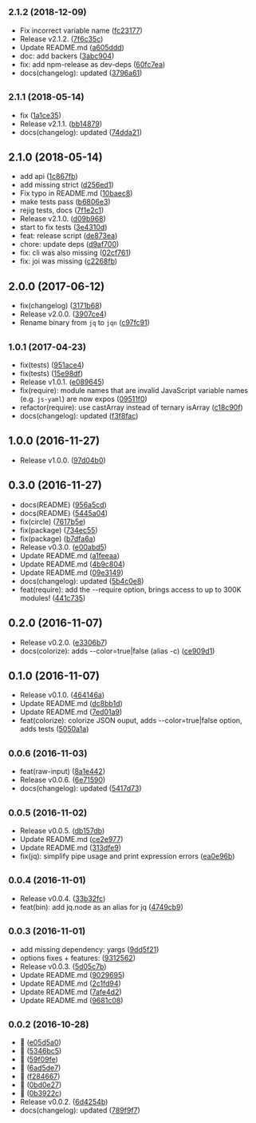<a name="2.1.2"></a>
## <small>2.1.2 (2018-12-09)</small>

* Fix incorrect variable name ([fc23177](https://github.com/fgribreau/jq.node/commit/fc23177))
* Release v2.1.2. ([7f6c35c](https://github.com/fgribreau/jq.node/commit/7f6c35c))
* Update README.md ([a605ddd](https://github.com/fgribreau/jq.node/commit/a605ddd))
* doc: add backers ([3abc904](https://github.com/fgribreau/jq.node/commit/3abc904))
* fix: add npm-release as dev-deps ([60fc7ea](https://github.com/fgribreau/jq.node/commit/60fc7ea))
* docs(changelog): updated ([3796a61](https://github.com/fgribreau/jq.node/commit/3796a61))



<a name="2.1.1"></a>
## <small>2.1.1 (2018-05-14)</small>

* fix ([1a1ce35](https://github.com/fgribreau/jq.node/commit/1a1ce35))
* Release v2.1.1. ([bb14879](https://github.com/fgribreau/jq.node/commit/bb14879))
* docs(changelog): updated ([74dda21](https://github.com/fgribreau/jq.node/commit/74dda21))



<a name="2.1.0"></a>
## 2.1.0 (2018-05-14)

* add api ([1c867fb](https://github.com/fgribreau/jq.node/commit/1c867fb))
* add missing strict ([d256ed1](https://github.com/fgribreau/jq.node/commit/d256ed1))
* Fix typo in README.md ([10baec8](https://github.com/fgribreau/jq.node/commit/10baec8))
* make tests pass ([b6806e3](https://github.com/fgribreau/jq.node/commit/b6806e3))
* rejig tests, docs ([7f1e2c1](https://github.com/fgribreau/jq.node/commit/7f1e2c1))
* Release v2.1.0. ([d09b968](https://github.com/fgribreau/jq.node/commit/d09b968))
* start to fix tests ([3e4310d](https://github.com/fgribreau/jq.node/commit/3e4310d))
* feat: release script ([de873ea](https://github.com/fgribreau/jq.node/commit/de873ea))
* chore: update deps ([d9af700](https://github.com/fgribreau/jq.node/commit/d9af700))
* fix: cli was also missing ([02cf761](https://github.com/fgribreau/jq.node/commit/02cf761))
* fix: joi was missing ([c2268fb](https://github.com/fgribreau/jq.node/commit/c2268fb))



<a name="2.0.0"></a>
## 2.0.0 (2017-06-12)

* fix(changelog) ([3171b68](https://github.com/fgribreau/jq.node/commit/3171b68))
* Release v2.0.0. ([3907ce4](https://github.com/fgribreau/jq.node/commit/3907ce4))
* Rename binary from `jq` to `jqn` ([c97fc91](https://github.com/fgribreau/jq.node/commit/c97fc91))



<a name="1.0.1"></a>
## <small>1.0.1 (2017-04-23)</small>

* fix(tests) ([951ace4](https://github.com/fgribreau/jq.node/commit/951ace4))
* fix(tests) ([15e98df](https://github.com/fgribreau/jq.node/commit/15e98df))
* Release v1.0.1. ([e089645](https://github.com/fgribreau/jq.node/commit/e089645))
* fix(require): module names that are invalid JavaScript variable names (e.g. `js-yaml`) are now expos ([09511f0](https://github.com/fgribreau/jq.node/commit/09511f0))
* refactor(require): use castArray instead of ternary isArray ([c18c90f](https://github.com/fgribreau/jq.node/commit/c18c90f))
* docs(changelog): updated ([f3f8fac](https://github.com/fgribreau/jq.node/commit/f3f8fac))



<a name="1.0.0"></a>
## 1.0.0 (2016-11-27)

* Release v1.0.0. ([97d04b0](https://github.com/fgribreau/jq.node/commit/97d04b0))



<a name="0.3.0"></a>
## 0.3.0 (2016-11-27)

* docs(README) ([956a5cd](https://github.com/fgribreau/jq.node/commit/956a5cd))
* docs(README) ([5445a04](https://github.com/fgribreau/jq.node/commit/5445a04))
* fix(circle) ([7617b5e](https://github.com/fgribreau/jq.node/commit/7617b5e))
* fix(package) ([734ec55](https://github.com/fgribreau/jq.node/commit/734ec55))
* fix(package) ([b7dfa6a](https://github.com/fgribreau/jq.node/commit/b7dfa6a))
* Release v0.3.0. ([e00abd5](https://github.com/fgribreau/jq.node/commit/e00abd5))
* Update README.md ([a1feeaa](https://github.com/fgribreau/jq.node/commit/a1feeaa))
* Update README.md ([4b9c804](https://github.com/fgribreau/jq.node/commit/4b9c804))
* Update README.md ([09e3149](https://github.com/fgribreau/jq.node/commit/09e3149))
* docs(changelog): updated ([5b4c0e8](https://github.com/fgribreau/jq.node/commit/5b4c0e8))
* feat(require): add the --require option, brings access to up to 300K modules! ([441c735](https://github.com/fgribreau/jq.node/commit/441c735))



<a name="0.2.0"></a>
## 0.2.0 (2016-11-07)

* Release v0.2.0. ([e3306b7](https://github.com/fgribreau/jq.node/commit/e3306b7))
* docs(colorize): adds --color=true|false (alias -c) ([ce909d1](https://github.com/fgribreau/jq.node/commit/ce909d1))



<a name="0.1.0"></a>
## 0.1.0 (2016-11-07)

* Release v0.1.0. ([464146a](https://github.com/fgribreau/jq.node/commit/464146a))
* Update README.md ([dc8bb1d](https://github.com/fgribreau/jq.node/commit/dc8bb1d))
* Update README.md ([7ed01a9](https://github.com/fgribreau/jq.node/commit/7ed01a9))
* feat(colorize): colorize JSON ouput, adds --color=true|false option, adds tests ([5050a1a](https://github.com/fgribreau/jq.node/commit/5050a1a))



<a name="0.0.6"></a>
## <small>0.0.6 (2016-11-03)</small>

* feat(raw-input) ([8a1e442](https://github.com/fgribreau/jq.node/commit/8a1e442))
* Release v0.0.6. ([6e71590](https://github.com/fgribreau/jq.node/commit/6e71590))
* docs(changelog): updated ([5417d73](https://github.com/fgribreau/jq.node/commit/5417d73))



<a name="0.0.5"></a>
## <small>0.0.5 (2016-11-02)</small>

* Release v0.0.5. ([db157db](https://github.com/fgribreau/jq.node/commit/db157db))
* Update README.md ([ce2e977](https://github.com/fgribreau/jq.node/commit/ce2e977))
* Update README.md ([313dfe9](https://github.com/fgribreau/jq.node/commit/313dfe9))
* fix(jq): simplify pipe usage and print expression errors ([ea0e96b](https://github.com/fgribreau/jq.node/commit/ea0e96b))



<a name="0.0.4"></a>
## <small>0.0.4 (2016-11-01)</small>

* Release v0.0.4. ([33b32fc](https://github.com/fgribreau/jq.node/commit/33b32fc))
* feat(bin): add jq.node as an alias for jq ([4749cb9](https://github.com/fgribreau/jq.node/commit/4749cb9))



<a name="0.0.3"></a>
## <small>0.0.3 (2016-11-01)</small>

* add missing dependency: yargs ([9dd5f21](https://github.com/fgribreau/jq.node/commit/9dd5f21))
* options fixes + features: ([9312562](https://github.com/fgribreau/jq.node/commit/9312562))
* Release v0.0.3. ([5d05c7b](https://github.com/fgribreau/jq.node/commit/5d05c7b))
* Update README.md ([9029695](https://github.com/fgribreau/jq.node/commit/9029695))
* Update README.md ([2c1fd94](https://github.com/fgribreau/jq.node/commit/2c1fd94))
* Update README.md ([7afe4d2](https://github.com/fgribreau/jq.node/commit/7afe4d2))
* Update README.md ([9681c08](https://github.com/fgribreau/jq.node/commit/9681c08))



<a name="0.0.2"></a>
## <small>0.0.2 (2016-10-28)</small>

* 🎩 ([e05d5a0](https://github.com/fgribreau/jq.node/commit/e05d5a0))
* 🎩 ([5346bc5](https://github.com/fgribreau/jq.node/commit/5346bc5))
* 🎩 ([59f09fe](https://github.com/fgribreau/jq.node/commit/59f09fe))
* 🎩 ([6ad5de7](https://github.com/fgribreau/jq.node/commit/6ad5de7))
* 🎩 ([f284667](https://github.com/fgribreau/jq.node/commit/f284667))
* 🎩 ([0bd0e27](https://github.com/fgribreau/jq.node/commit/0bd0e27))
* 🎩 ([0b3922c](https://github.com/fgribreau/jq.node/commit/0b3922c))
* Release v0.0.2. ([6d4254b](https://github.com/fgribreau/jq.node/commit/6d4254b))
* docs(changelog): updated ([789f9f7](https://github.com/fgribreau/jq.node/commit/789f9f7))



